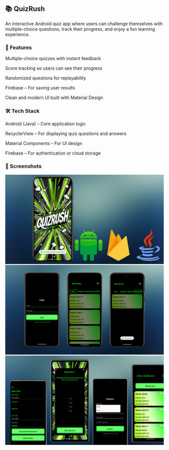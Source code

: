 ## 📚 QuizRush

An interactive Android quiz app where users can challenge themselves with multiple-choice questions, track their progress, and enjoy a fun learning experience.

### 🚀 Features

Multiple-choice quizzes with instant feedback

Score tracking so users can see their progress

Randomized questions for replayability

Firebase – For saving user results

Clean and modern UI built with Material Design

### 🛠️ Tech Stack

Android (Java) – Core application logic

RecyclerView – For displaying quiz questions and answers

Material Components – For UI design

Firebase – For authentication or cloud storage 

### 📸 Screenshots
![Projects Showcase](./quizrush-0.png)
![Projects Showcase](./quizrush-1.png)
![Projects Showcase](./quizrush-2.png)
